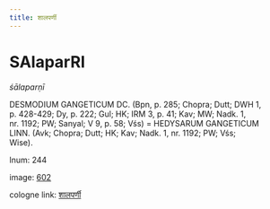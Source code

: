 ```yaml
---
title: शालपर्णी
---
```


# SAlaparRI

<i>śālaparṇī</i>  <div n="P" /><bot>DESMODIUM GANGETICUM DC.</bot> (Bpn, p. 285; Chopra; Dutt; DWH 1, <div n="lb" />p. 428-429; Dy, p. 222; Gul; HK; IRM 3, p. 41; Kav; MW; Nadk. 1, <div n="lb" />nr. 1192; PW; Sanyal; V 9, p. 58; Vśs) = <bot>HEDYSARUM GANGETICUM <div n="lb" />LINN.</bot> (Avk; Chopra; Dutt; HK; Kav; Nadk. 1, nr. 1192; PW; Vśs; <div n="lb" />Wise).

lnum: 244

image: [602](https://www.sanskrit-lexicon.uni-koeln.de/scans/csl-apidev/servepdf.php?dict=snp&page=602)

cologne link: [शालपर्णी](https://sanskrit-lexicon.uni-koeln.de/scans/csl-apidev/getword.php?dict=snp&key=शालपर्णी)

